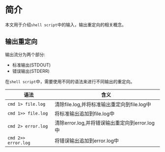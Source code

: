 # 简介

本文用于介绍`shell script`中的输入，输出重定向的相关概念。

## 输出重定向

输出流分为两个部分:

* 标准输出(STDOUT)
* 错误输出(STDERR)

在`shell script`中，需要使用不同的语法来进行不同输出的重定向。

| 语法   | 含义 |
|--------|------|
| `cmd 1> file.log` | 清除file.log,并将标准输出重定向到file.log中 |
| `cmd 1>> file.log` | 将标准输出追加到file.log中 |
| `cmd 2> error.log` | 清除error.log,并将错误输出重定向到error.log中 |
| `cmd 2>> error.log` | 将错误输出追加到error.log中 | 
